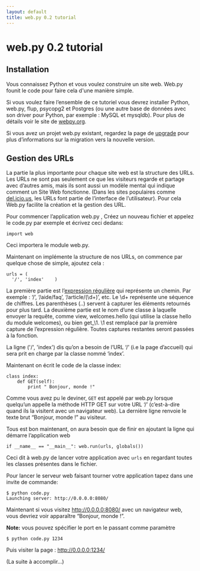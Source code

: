 ```yaml
---
layout: default
title: web.py 0.2 tutorial
---
```


# web.py 0.2 tutorial

## Installation
Vous  connaissez Python et vous voulez construire un site web. Web.py founit le code pour faire cela d'une manière simple.

Si vous voulez faire l’ensemble de ce tutoriel vous devrez installer Python, web.py, flup, psycopg2 et Postgres (ou une autre base de données avec son driver pour Python, par exemple : MySQL et mysqldb). Pour plus de détails voir le site de [webpy.org](http://webpy.org/).

Si vous avez un projet web.py existant, regardez la page de [upgrade](http://webpy.infogami.com/upgrade_to_point2) pour plus d’informations sur la migration vers la nouvelle version.



## Gestion des URLs
La partie la plus importante pour chaque site web  est la structure des URLs. Les URLs ne sont pas seulement ce que les visiteurs regarde et partage avec d’autres amis, mais ils sont aussi un modèle mental qui indique comment un Site Web fonctionne. (Dans les sites populaires comme [del.icio.us](http://del.icio.us/), les URLs font partie de l’interface de l’utilisateur). Pour cela Web.py facilite la création et la gestion des URL.

Pour commencer l’application  web.py , Créez un nouveau fichier et appelez le code.py par exemple et écrivez ceci dedans:

    import web

Ceci importera le module web.py.

Maintenant on implémente la structure de nos URLs, on commence par quelque chose de simple, ajoutez cela :

    urls = (
      '/', 'index'    )


La première partie est l’[expression régulière](http://osteele.com/tools/rework/)  qui représente un chemin. Par exemple : ‘/’, ‘/aide/faq’, ‘/article/(\d+)’, etc. Le \d+ représente une séquence de chiffres. Les parenthèses (..) servent à capturer les éléments retournés pour plus tard. La deuxième partie est le nom d’une classe à laquelle envoyer la requête, comme view, welcomes.hello (qui utilise la classe hello du module welcomes), ou bien get_\1. \1 est remplacé par la première capture de l’expression régulière. Toutes captures restantes seront passées à la fonction.

La ligne ('/', 'index') dis qu’on a besoin de l’URL ‘/’ (i.e la page d’accueil) qui sera prit en charge  par la classe nommé ‘index’.

Maintenant on écrit le code de la classe index:

    class index:
        def GET(self):
            print " Bonjour, monde !"

Comme vous avez pu le deviner, `GET` est appelé par web.py lorsque quelqu’un appelle la méthode HTTP GET sur votre URL ‘/’ (c’est-à-dire quand ils la visitent avec un navigateur web). La dernière ligne renvoie le texte brut “Bonjour, monde !” au visiteur.

Tous est bon maintenant, on aura besoin que de finir en ajoutant la ligne qui démarre l’application web

    if __name__ == "__main__": web.run(urls, globals())

Ceci dit à web.py de lancer votre application avec `urls` en regardant toutes les classes présentes dans le fichier.

Pour lancer le serveur web faisant tourner votre application tapez dans une invite de commande:

    $ python code.py
    Launching server: http://0.0.0.0:8080/

Maintenant si vous visitez http://0.0.0.0:8080/ avec un navigateur web, vous devriez voir apparaître “Bonjour, monde !”.

**Note:** vous pouvez spécifier le port en le passant comme paramètre

    $ python code.py 1234

Puis visiter la page : http://0.0.0.0:1234/

(La suite à accomplir...)
